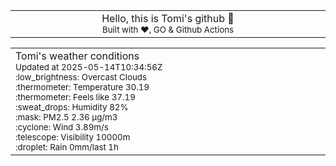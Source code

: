 
<div align="center">
<table>
<tbody>
<td align="center">
<img width="2000" height="0"><br>
Hello, this is Tomi's github 👋<br>
<sup>Built with ❤️, GO & Github Actions</sup><br>
<img width="2000" height="0">
</td>
</tbody>
</table>
</div>
<table>
<tbody>
<td align="left">
<img width="2000" height="0"><br>
Tomi's weather conditions<br>
<sup>Updated at 2025-05-14T10:34:56Z</sup><br>
<sup>:low_brightness: Overcast Clouds</sup><br>
<sup>:thermometer: Temperature 30.19 </sup><br>
<sup>:thermometer: Feels like 37.19</sup><br>
<sup>:sweat_drops: Humidity 82%</sup><br>
<sup>:mask: PM2.5 2.36 μg/m3</sup><br>
<sup>:cyclone: Wind 3.89m/s </sup><br>
<sup>:telescope: Visibility 10000m </sup><br>
<sup>:droplet: Rain 0mm/last 1h </sup><br>
<img width="2000" height="0">
</td>
<td align="left">
<img width="2000" height="0"><br>
<br>
<img width="2000" height="0">
</td>
</tbody>
</table>
</div>
    